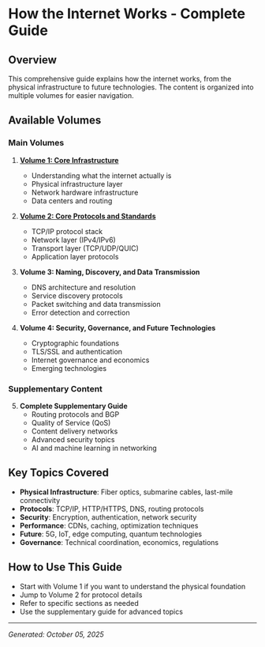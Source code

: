 # How the Internet Works - Complete Guide

## Overview

This comprehensive guide explains how the internet works, from the physical infrastructure to future technologies. The content is organized into multiple volumes for easier navigation.

## Available Volumes

### Main Volumes

1. **[Volume 1: Core Infrastructure](Internet_Guide_Vol1_Core_Infrastructure.md)**
   - Understanding what the internet actually is
   - Physical infrastructure layer
   - Network hardware infrastructure
   - Data centers and routing

2. **[Volume 2: Core Protocols and Standards](Internet_Guide_Vol2_Protocols_Standards.md)**
   - TCP/IP protocol stack
   - Network layer (IPv4/IPv6)
   - Transport layer (TCP/UDP/QUIC)
   - Application layer protocols

3. **Volume 3: Naming, Discovery, and Data Transmission**
   - DNS architecture and resolution
   - Service discovery protocols
   - Packet switching and data transmission
   - Error detection and correction

4. **Volume 4: Security, Governance, and Future Technologies**
   - Cryptographic foundations
   - TLS/SSL and authentication
   - Internet governance and economics
   - Emerging technologies

### Supplementary Content

5. **Complete Supplementary Guide**
   - Routing protocols and BGP
   - Quality of Service (QoS)
   - Content delivery networks
   - Advanced security topics
   - AI and machine learning in networking

## Key Topics Covered

- **Physical Infrastructure**: Fiber optics, submarine cables, last-mile connectivity
- **Protocols**: TCP/IP, HTTP/HTTPS, DNS, routing protocols
- **Security**: Encryption, authentication, network security
- **Performance**: CDNs, caching, optimization techniques
- **Future**: 5G, IoT, edge computing, quantum technologies
- **Governance**: Technical coordination, economics, regulations

## How to Use This Guide

- Start with Volume 1 if you want to understand the physical foundation
- Jump to Volume 2 for protocol details
- Refer to specific sections as needed
- Use the supplementary guide for advanced topics

---

*Generated: October 05, 2025*
